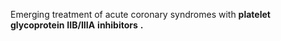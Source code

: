 Emerging treatment of acute coronary syndromes with **platelet** **glycoprotein** **IIB/IIIA** **inhibitors** **.** 
